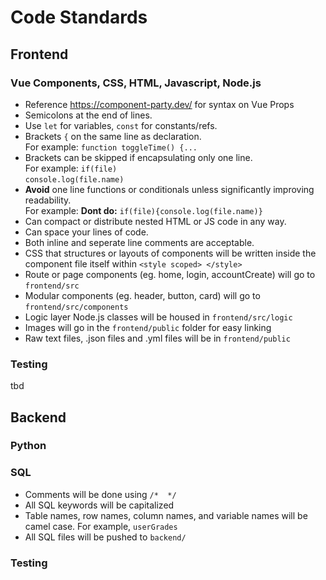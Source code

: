 # Code Standards
## Frontend
### Vue Components, CSS, HTML, Javascript, Node.js
- Reference https://component-party.dev/ for syntax on Vue Props
- Semicolons at the end of lines.
- Use `let` for variables, `const` for constants/refs.
- Brackets `{` on the same line as declaration.   
  For example: `function toggleTime() {...`
- Brackets can be skipped if encapsulating only one line.    
  For example: `if(file)`   
                   `console.log(file.name)`
- **Avoid** one line functions or conditionals unless significantly improving readability.       
For example: **Dont do:** `if(file){console.log(file.name)}`
- Can compact or distribute nested HTML or JS code in any way.
- Can space your lines of code.
- Both inline and seperate line comments are acceptable.
- CSS that structures or layouts of components will be written inside the component file itself within `<style scoped> </style>`
- Route or page components (eg. home, login, accountCreate) will go to `frontend/src` 
- Modular components (eg. header, button, card) will go to `frontend/src/components`
- Logic layer Node.js classes will be housed in `frontend/src/logic`
- Images will go in the `frontend/public` folder for easy linking
- Raw text files, .json files and .yml files will be in `frontend/public`
### Testing
tbd
## Backend
### Python
### SQL
- Comments will be done using `/*  */`
- All SQL keywords will be capitalized
- Table names, row names, column names, and variable names will be camel case. For example, `userGrades`
- All SQL files will be pushed to `backend/`
### Testing
